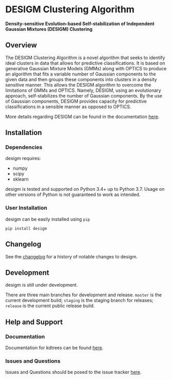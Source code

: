 # DESIGM Clustering Algorithm
**Density-sensitive Evolution-based Self-stabilization of Independent Gaussian Mixtures (DESIGM) Clustering**

## Overview

The DESIGM Clustering Algorithm is a novel algorithm that seeks to identify ideal clusters in data that allows for predictive classifications. It is based on generative Gaussian Mixture Models (GMMs) along with OPTICS to produce an algorithm that fits a variable number of Gaussian components to the given data and then groups these components into clusters in a density sensitive manner. This allows the DESIGM algorithm to overcome the limitations of GMMs and OPTICS. Namely, DESIGM, using an evolutionary approach, self-stabilizes the number of Gaussian components. By the use of Gaussian components, DESIGM provides capacity for predictive classifications in a sensible manner as opposed to OPTICS.

More details regarding DESIGM can be found in the documentation [here](https://github.com/paradoxysm/desigm/tree/master/doc).

## Installation

### Dependencies

desigm requires:
- numpy
- scipy
- sklearn

desigm is tested and supported on Python 3.4+ up to Python 3.7. Usage on other versions of Python is not guaranteed to work as intended.

### User Installation

desigm can be easily installed using ```pip```

```
pip install desigm
```

## Changelog

See the [changelog](https://github.com/paradoxysm/desigm/blob/master/CHANGES.md) for a history of notable changes to desigm.

## Development

desigm is still under development.

There are three main branches for development and release. `master` is the current development build; `staging` is the staging branch for releases; `release` is the current public release build.

## Help and Support

### Documentation

Documentation for kdtrees can be found [here](https://github.com/paradoxysm/desigm/tree/master/doc).

### Issues and Questions

Issues and Questions should be posed to the issue tracker [here](https://github.com/paradoxysm/desigm/issues).
